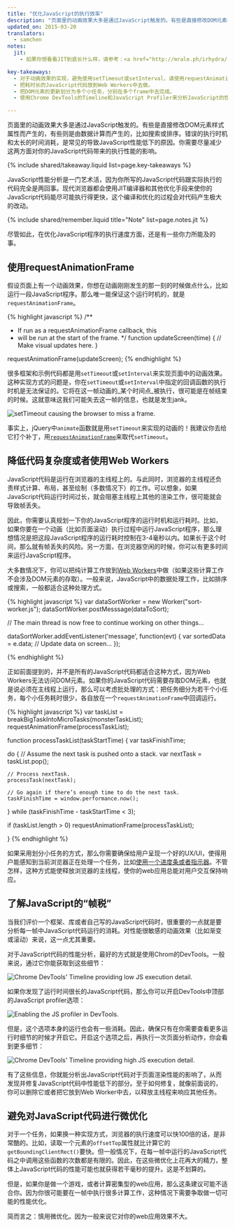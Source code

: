 ```yaml
---
title: "优化JavaScript的执行效率"
description: "页面里的动画效果大多是通过JavaScript触发的。有些是直接修改DOM元素样式属性而产生的，有些则是由数据计算而产生的，比如搜索或排序。错误的执行时机和太长的时间消耗，是常见的导致JavaScript性能低下的原因。你需要尽量减少这两方面对你的JavaScript代码带来的执行性能的影响。"
updated_on: 2015-03-20
translators:
  - samchen
notes:
  jit:
    - 如果你想看看JIT到底长什么样，请参考：<a href="http://mrale.ph/irhydra/2/">IRHydra<sup>2</sup> by Vyacheslav Egorov</a>。这篇文章讲解了页面中的JavaScript代码在Chrome的V8引擎中被优化时的中间状态。

key-takeaways:
  - 对于动画效果的实现，避免使用setTimeout或setInterval，请使用requestAnimationFrame。
  - 把耗时长的JavaScript代码放到Web Workers中去做。
  - 把DOM元素的更新划分为多个小任务，分别在多个frame中去完成。
  - 使用Chrome DevTools的Timeline和JavaScript Profiler来分析JavaScript的性能。

---
```

<p class="intro">
  页面里的动画效果大多是通过JavaScript触发的。有些是直接修改DOM元素样式属性而产生的，有些则是由数据计算而产生的，比如搜索或排序。错误的执行时机和太长的时间消耗，是常见的导致JavaScript性能低下的原因。你需要尽量减少这两方面对你的JavaScript代码带来的执行性能的影响。
</p>

{% include shared/takeaway.liquid list=page.key-takeaways %}

JavaScript性能分析是一门艺术活，因为你所写的JavaScript代码跟实际执行的代码完全是两回事。现代浏览器都会使用JIT编译器和其他优化手段来使你的JavaScript代码能尽可能执行得更快，这个编译和优化的过程会对代码产生极大的改动。

{% include shared/remember.liquid title="Note" list=page.notes.jit %}

尽管如此，在优化JavaScript程序的执行速度方面，还是有一些你力所能及的事。

## 使用requestAnimationFrame

假设页面上有一个动画效果，你想在动画刚刚发生的那一刻的时候做点什么，比如运行一段JavaScript程序。那么唯一能保证这个运行时机的，就是`requestAnimationFrame`。

{% highlight javascript %}
/**
 * If run as a requestAnimationFrame callback, this
 * will be run at the start of the frame.
 */
function updateScreen(time) {
  // Make visual updates here.
}

requestAnimationFrame(updateScreen);
{% endhighlight %}

很多框架和示例代码都是用`setTimeout`或`setInterval`来实现页面中的动画效果。这种实现方式的问题是，你在`setTimeout`或`setInterval`中指定的回调函数的执行时机是无法保证的。它将在这一帧动画的_某个时间点_被执行，很可能是在帧结束的时候。这就意味这我们可能失去这一帧的信息，也就是发生jank。

<img src="images/optimize-javascript-execution/settimeout.jpg" class="g--centered" alt="setTimeout causing the browser to miss a frame.">

事实上，jQuery中`animate`函数就是用`setTimeout`来实现的动画的！我建议你去给它打个补丁，用[`requestAnimationFrame`](https://github.com/gnarf/jquery-requestAnimationFrame)来取代`setTimeout`。

## 降低代码复杂度或者使用Web Workers

JavaScript代码是运行在浏览器的主线程上的。与此同时，浏览器的主线程还负责样式计算、布局，甚至绘制（多数情况下）的工作。可以想象，如果JavaScript代码运行时间过长，就会阻塞主线程上其他的渲染工作，很可能就会导致帧丢失。

因此，你需要认真规划一下你的JavaScript程序的运行时机和运行耗时。比如，如果你要在一个动画（比如页面滚动）执行过程中运行JavaScript程序，那么理想情况是把这段JavaScript程序的运行耗时控制在3-4毫秒以内。如果长于这个时间，那么就有帧丢失的风险。另一方面，在浏览器空闲的时候，你可以有更多时间来运行JavaScript程序。

大多数情况下，你可以把纯计算工作放到[Web Workers](https://developer.mozilla.org/en-US/docs/Web/API/Web_Workers_API/basic_usage)中做（如果这些计算工作不会涉及DOM元素的存取）。一般来说，JavaScript中的数据处理工作，比如排序或搜索，一般都适合这种处理方式。

{% highlight javascript %}
var dataSortWorker = new Worker("sort-worker.js");
dataSortWorker.postMesssage(dataToSort);

// The main thread is now free to continue working on other things...

dataSortWorker.addEventListener('message', function(evt) {
   var sortedData = e.data;
   // Update data on screen...
});

{% endhighlight %}

正如前面提到的，并不是所有的JavaScript代码都适合这种方式，因为Web Workers无法访问DOM元素。如果你的JavaScript代码需要存取DOM元素，也就是说必须在主线程上运行，那么可以考虑批处理的方式：把任务细分为若干个小任务，每个小任务耗时很少，各自放在一个`requestAnimationFrame`中回调运行。

{% highlight javascript %}
var taskList = breakBigTaskIntoMicroTasks(monsterTaskList);
requestAnimationFrame(processTaskList);

function processTaskList(taskStartTime) {
  var taskFinishTime;

  do {
    // Assume the next task is pushed onto a stack.
    var nextTask = taskList.pop();

    // Process nextTask.
    processTask(nextTask);

    // Go again if there’s enough time to do the next task.
    taskFinishTime = window.performance.now();
  } while (taskFinishTime - taskStartTime < 3);

  if (taskList.length > 0)
    requestAnimationFrame(processTaskList);

}
{% endhighlight %}

如果采用划分小任务的方式，那么你需要确保给用户呈现一个好的UX/UI，使得用户能感知到当前浏览器正在处理一个任务，比如[使用一个进度条或者指示器](http://www.google.com/design/spec/components/progress-activity.html)。不管怎样，这种方式能使释放浏览器的主线程，使你的web应用总能对用户交互保持响应。

## 了解JavaScript的“帧税”

当我们评价一个框架、库或者自己写的JavaScript代码时，很重要的一点就是要分析每一帧中JavaScript代码运行的消耗。对性能很敏感的动画效果（比如渐变或滚动）来说，这一点尤其重要。

对于JavaScript代码的性能分析，最好的方式就是使用Chrom的DevTools。一般来说，通过它你能获取到这些细节：

<img src="images/optimize-javascript-execution/low-js-detail.jpg" class="g--centered" alt="Chrome DevTools' Timeline providing low JS execution detail.">

如果你发现了运行时间很长的JavaScript代码，那么你可以开启DevTools中顶部的JavaScript profiler选项：

<img src="images/optimize-javascript-execution/js-profiler-toggle.jpg" class="g--centered" alt="Enabling the JS profiler in DevTools.">

但是，这个选项本身的运行也会有一些消耗。因此，确保只有在你需要查看更多运行时细节的时候才开启它。开启这个选项之后，再执行一次页面分析动作，你会看到更多细节：

<img src="images/optimize-javascript-execution/high-js-detail.jpg" class="g--centered" alt="Chrome DevTools' Timeline providing high JS execution detail.">

有了这些信息，你就能分析出JavaScript代码对于页面渲染性能的影响了，从而发现并修复JavaScript代码中性能低下的部分。至于如何修复，就像前面说的，你可以删除它或者把它放到Web Worker中去，以释放主线程来响应其他任务。

## 避免对JavaScript代码进行微优化

对于一个任务，如果换一种实现方式，浏览器的执行速度可以快100倍的话，是非常酷的。比如，读取一个元素的`offsetTop`属性就比计算它的`getBoundingClientRect()`要快。但一般情况下，在每一帧中运行的JavaScript代码之中调用这些函数的次数都是有限的。因此，在这些微优化上花再大的精力，整体上JavaScript代码的性能可能也就获得若干毫秒的提升。这是不划算的。

但是，如果你是做一个游戏，或者计算密集型的web应用，那么这条建议可能不适合你。因为你很可能要在一帧中执行很多计算工作，这种情况下需要争取做一切可能的性能优化。

简而言之：慎用微优化。因为一般来说它对你的web应用效果不大。


